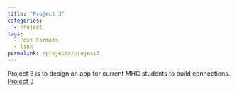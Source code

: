 ```yaml
---
title: "Project 3"
categories:
  - Project
tags:
  - Post Formats
  - link
permalink: /projects/project3
---
```


Project 3 is to design an app for current MHC students to build connections.
[Project 3](../files/project3.pdf)
